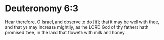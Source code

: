 # Deuteronomy 6:3

Hear therefore, O Israel, and observe to do [it]; that it may be well with thee, and that ye may increase mightily, as the LORD God of thy fathers hath promised thee, in the land that floweth with milk and honey.